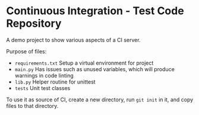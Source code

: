 # Continuous Integration - Test Code Repository

A demo project to show various aspects of a CI server.

Purpose of files:

- `requirements.txt` Setup a virtual environment for project
- `main.py` Has issues such as unused variables, which will produce warnings in code linting  
- `lib.py` Helper routine for unittest
- `tests` Unit test classes

To use it as source of CI, create a new directory, run `git init` in it, and copy files to that directory. 
